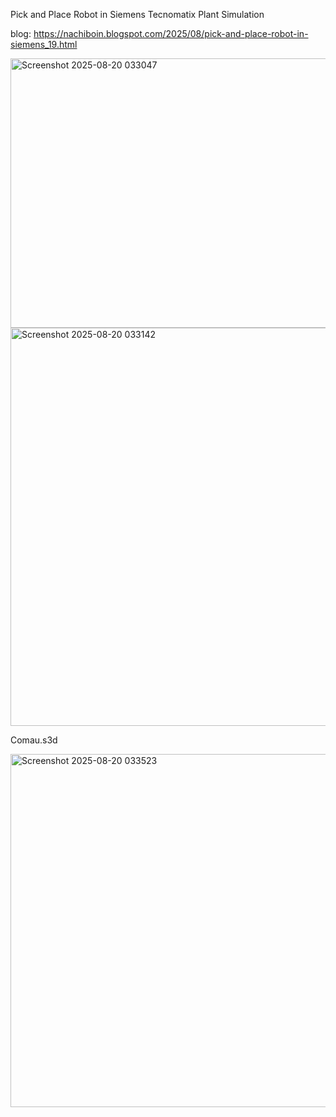 Pick and Place Robot in Siemens Tecnomatix Plant Simulation

blog: https://nachiboin.blogspot.com/2025/08/pick-and-place-robot-in-siemens_19.html

<img width="1226" height="431" alt="Screenshot 2025-08-20 033047" src="https://github.com/user-attachments/assets/f58a17f9-fb23-4d34-a08e-98c93099cc11" />

<img width="1583" height="637" alt="Screenshot 2025-08-20 033142" src="https://github.com/user-attachments/assets/40a99026-7f07-4fec-acd7-d1ddf11ae073" />

Comau.s3d

<img width="877" height="565" alt="Screenshot 2025-08-20 033523" src="https://github.com/user-attachments/assets/d2f86d98-edf8-48d9-8fa9-878604068382" />

